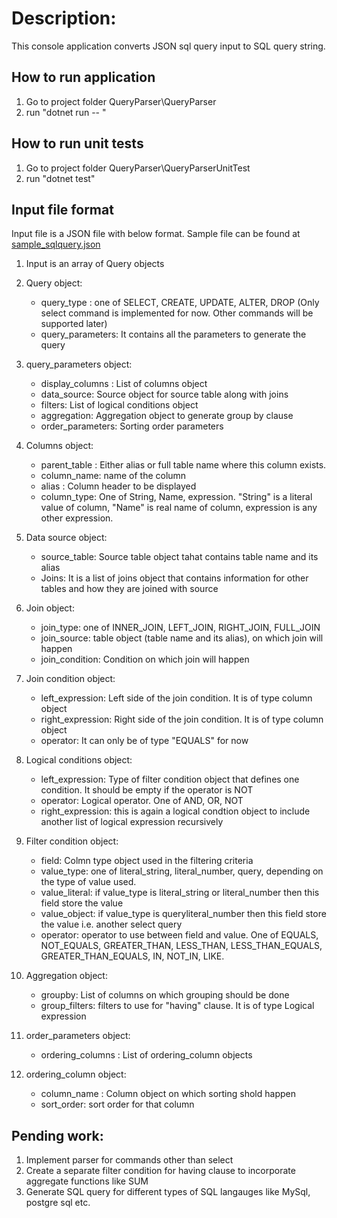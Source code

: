 ﻿# Description:

This console application converts JSON sql query input to SQL query string.

## How to run application
1. Go to project folder QueryParser\QueryParser
2. run "dotnet run -- <JSON file path>"

## How to run unit tests
1. Go to project folder QueryParser\QueryParserUnitTest
2. run "dotnet test"

## Input file format
Input file is a JSON file with below format. Sample file can be found at [sample_sqlquery.json](https://github.com/gauravloj/QueryParser/blob/main/QueryParserUnitTest/sample_sqlquery.json)
1. Input is an array of Query objects
2. Query object:
	- query_type : one of SELECT, CREATE, UPDATE, ALTER, DROP (Only select command is implemented for now. Other commands will be supported later)
	- query_parameters: It contains all the parameters to generate the query
3. query_parameters object:
	- display_columns : List of columns object
	- data_source: Source object for source table along with joins
	- filters: List of logical conditions object
	- aggregation: Aggregation object to generate group by clause
	- order_parameters: Sorting order parameters
4. Columns object: 
	- parent_table : Either alias or full table name where this column exists.
	- column_name: name of the column
	- alias : Column header to be displayed
	- column_type: One of String, Name, expression. "String" is a literal value of column, "Name" is real name of column, expression is any other expression. 
5. Data source object:
	- source_table: Source table object tahat contains table name and its alias
	- Joins: It is a list of joins object that contains information for other tables and how they are joined with source
6. Join object:
	- join_type: one of INNER_JOIN, LEFT_JOIN, RIGHT_JOIN, FULL_JOIN
	- join_source: table object (table name and its alias), on which join will happen
	- join_condition: Condition on which join will happen
7. Join condition object:
	- left_expression: Left side of the join condition. It is of type column object
	- right_expression: Right side of the join condition. It is of type column object
	- operator: It can only be of type "EQUALS" for now
8. Logical conditions object:
	- left_expression: Type of filter condition object that defines one condition. It should be empty if the operator is NOT
	- operator: Logical operator. One of AND, OR, NOT
	- right_expression: this is again a logical condtion object to include another list of logical expression recursively
9. Filter condition object:
	- field: Colmn type object used in the filtering criteria
	- value_type: one of literal_string, literal_number, query, depending on the type of value used. 
	- value_literal: if value_type is literal_string or literal_number then this field store the value
	- value_object: if value_type is queryliteral_number then this field store the value i.e. another select query
	- operator: operator to use between field and value. One of EQUALS, NOT_EQUALS, GREATER_THAN, LESS_THAN, LESS_THAN_EQUALS, GREATER_THAN_EQUALS, IN, NOT_IN, LIKE.
10. Aggregation object:
	- groupby: List of columns on which grouping should be done
	- group_filters: filters to use for "having" clause. It is of type Logical expression

11. order_parameters object:
	- ordering_columns : List of ordering_column objects
12. ordering_column object:
	- column_name : Column object on which sorting shold happen
	- sort_order: sort order for that column

## Pending work:
1. Implement parser for commands other than select
2. Create a separate filter condition for having clause to incorporate aggregate functions like SUM
3. Generate SQL query for different types of SQL langauges like MySql, postgre sql etc. 
